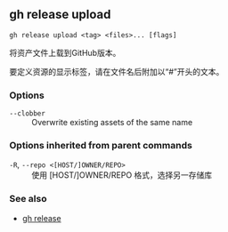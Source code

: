 

## gh release upload

```
gh release upload <tag> <files>... [flags]
```

将资产文件上载到GitHub版本。

要定义资源的显示标签，请在文件名后附加以“#”开头的文本。

### Options

<dl class="flags">
	<dt><code>--clobber</code></dt>
	<dd>Overwrite existing assets of the same name</dd>
</dl>

### Options inherited from parent commands

<dl class="flags">
	<dt><code>-R</code>, <code>--repo &lt;[HOST/]OWNER/REPO&gt;</code></dt>
	<dd>使用 [HOST/]OWNER/REPO 格式，选择另一存储库</dd>
</dl>

### See also

-   [gh release](./gh_release)
